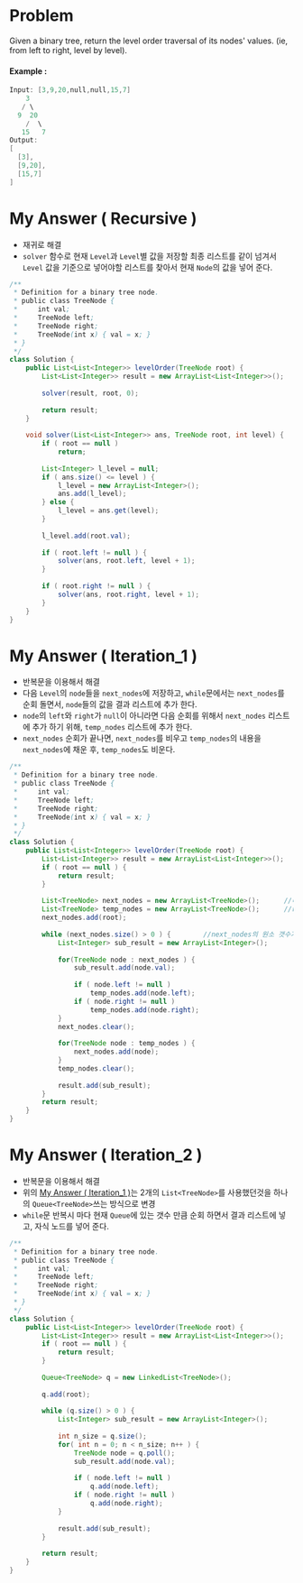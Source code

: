 # Problem

Given a binary tree, return the level order traversal of its nodes' values. (ie, from left to right, level by level).

#### Example :

```swift
Input: [3,9,20,null,null,15,7]
    3
   / \
  9  20
    /  \
   15   7
Output:
[
  [3],
  [9,20],
  [15,7]
]
```

# My Answer ( Recursive )

* 재귀로 해결
* `solver` 함수로 현재 `Level`과 `Level`별 값을 저장할 최종 리스트를 같이 넘겨서 `Level` 값을 기준으로 넣어야할 리스트를 찾아서 현재 `Node`의 값을 넣어 준다.

```java
/**
 * Definition for a binary tree node.
 * public class TreeNode {
 *     int val;
 *     TreeNode left;
 *     TreeNode right;
 *     TreeNode(int x) { val = x; }
 * }
 */
class Solution {
    public List<List<Integer>> levelOrder(TreeNode root) {
        List<List<Integer>> result = new ArrayList<List<Integer>>();
        
        solver(result, root, 0);
        
        return result;
    }
    
    void solver(List<List<Integer>> ans, TreeNode root, int level) {
        if ( root == null )
            return;
        
        List<Integer> l_level = null;
        if ( ans.size() <= level ) {
            l_level = new ArrayList<Integer>();
            ans.add(l_level);
        } else {
            l_level = ans.get(level);
        }
        
        l_level.add(root.val);
        
        if ( root.left != null ) {
            solver(ans, root.left, level + 1);
        }
        
        if ( root.right != null ) {
            solver(ans, root.right, level + 1);
        }
    }
}
```

# My Answer ( Iteration_1 )

* 반복문을 이용해서 해결
* 다음 `Level`의 `node`들을 `next_nodes`에 저장하고, `while`문에서는 `next_nodes`를 순회 돌면서, `node`들의 값을 결과 리스트에 추가 한다.
* `node`의 `left`와 `right`가 `null`이 아니라면 다음 순회를 위해서 `next_nodes` 리스트에 추가 하기 위해, `temp_nodes` 리스트에 추가 한다.
* `next_nodes` 순회가 끝나면, `next_nodes`를 비우고 `temp_nodes`의 내용을 `next_nodes`에 채운 후, `temp_nodes`도 비운다.

```java
/**
 * Definition for a binary tree node.
 * public class TreeNode {
 *     int val;
 *     TreeNode left;
 *     TreeNode right;
 *     TreeNode(int x) { val = x; }
 * }
 */
class Solution {
    public List<List<Integer>> levelOrder(TreeNode root) {
        List<List<Integer>> result = new ArrayList<List<Integer>>();
        if ( root == null ) {
            return result;
        }
        
        List<TreeNode> next_nodes = new ArrayList<TreeNode>();      //다음 Level의 Node들을 담고 있는 리스트
        List<TreeNode> temp_nodes = new ArrayList<TreeNode>();      //result 리스트에 Node의 값을 넣은 이후 다음 Level의 Node들을 담을 임시 리스트
        next_nodes.add(root);
        
        while (next_nodes.size() > 0 ) {        //next_nodes의 원소 갯수가 0개 라는것은 다음 Level에 해당하는 Node가 없다는 의미
            List<Integer> sub_result = new ArrayList<Integer>();
            
            for(TreeNode node : next_nodes ) {
                sub_result.add(node.val);
                
                if ( node.left != null )
                    temp_nodes.add(node.left);
                if ( node.right != null )
                    temp_nodes.add(node.right);
            }
            next_nodes.clear();
            
            for(TreeNode node : temp_nodes ) {
                next_nodes.add(node);
            }
            temp_nodes.clear();
            
            result.add(sub_result);
        }        
        return result;
    }
}
```

# My Answer ( Iteration_2 )

* 반복문을 이용해서 해결
* 위의 [My Answer ( Iteration_1 )](#my-answer--iteration1)는 2개의 `List<TreeNode>`를 사용했던것을 하나의 `Queue<TreeNode>`쓰는 방식으로 변경
* `while`문 반복시 마다 현재 `Queue`에 있는 갯수 만큼 순회 하면서 결과 리스트에 넣고, 자식 노드를 넣어 준다.

```java
/**
 * Definition for a binary tree node.
 * public class TreeNode {
 *     int val;
 *     TreeNode left;
 *     TreeNode right;
 *     TreeNode(int x) { val = x; }
 * }
 */
class Solution {
    public List<List<Integer>> levelOrder(TreeNode root) {
        List<List<Integer>> result = new ArrayList<List<Integer>>();
        if ( root == null ) {
            return result;
        }
        
        Queue<TreeNode> q = new LinkedList<TreeNode>();
        
        q.add(root);
        
        while (q.size() > 0 ) {            
            List<Integer> sub_result = new ArrayList<Integer>();
            
            int n_size = q.size();
            for( int n = 0; n < n_size; n++ ) {
                TreeNode node = q.poll();
                sub_result.add(node.val);
                
                if ( node.left != null )
                    q.add(node.left);
                if ( node.right != null )
                    q.add(node.right);
            }
            
            result.add(sub_result);
        }
        
        return result;
    }
}
```

